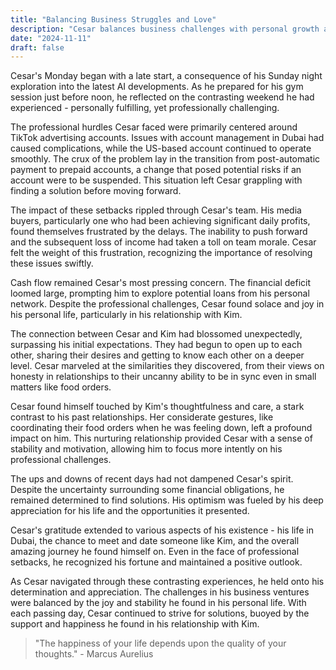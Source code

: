 ```yaml
---
title: "Balancing Business Struggles and Love"
description: "Cesar balances business challenges with personal growth and new relationship."
date: "2024-11-11"
draft: false
---
```


Cesar's Monday began with a late start, a consequence of his Sunday night exploration into the latest AI developments. As he prepared for his gym session just before noon, he reflected on the contrasting weekend he had experienced - personally fulfilling, yet professionally challenging.

The professional hurdles Cesar faced were primarily centered around TikTok advertising accounts. Issues with account management in Dubai had caused complications, while the US-based account continued to operate smoothly. The crux of the problem lay in the transition from post-automatic payment to prepaid accounts, a change that posed potential risks if an account were to be suspended. This situation left Cesar grappling with finding a solution before moving forward.

The impact of these setbacks rippled through Cesar's team. His media buyers, particularly one who had been achieving significant daily profits, found themselves frustrated by the delays. The inability to push forward and the subsequent loss of income had taken a toll on team morale. Cesar felt the weight of this frustration, recognizing the importance of resolving these issues swiftly.

Cash flow remained Cesar's most pressing concern. The financial deficit loomed large, prompting him to explore potential loans from his personal network. Despite the professional challenges, Cesar found solace and joy in his personal life, particularly in his relationship with Kim.

The connection between Cesar and Kim had blossomed unexpectedly, surpassing his initial expectations. They had begun to open up to each other, sharing their desires and getting to know each other on a deeper level. Cesar marveled at the similarities they discovered, from their views on honesty in relationships to their uncanny ability to be in sync even in small matters like food orders.

Cesar found himself touched by Kim's thoughtfulness and care, a stark contrast to his past relationships. Her considerate gestures, like coordinating their food orders when he was feeling down, left a profound impact on him. This nurturing relationship provided Cesar with a sense of stability and motivation, allowing him to focus more intently on his professional challenges.

The ups and downs of recent days had not dampened Cesar's spirit. Despite the uncertainty surrounding some financial obligations, he remained determined to find solutions. His optimism was fueled by his deep appreciation for his life and the opportunities it presented.

Cesar's gratitude extended to various aspects of his existence - his life in Dubai, the chance to meet and date someone like Kim, and the overall amazing journey he found himself on. Even in the face of professional setbacks, he recognized his fortune and maintained a positive outlook.

As Cesar navigated through these contrasting experiences, he held onto his determination and appreciation. The challenges in his business ventures were balanced by the joy and stability he found in his personal life. With each passing day, Cesar continued to strive for solutions, buoyed by the support and happiness he found in his relationship with Kim.

> "The happiness of your life depends upon the quality of your thoughts." - Marcus Aurelius